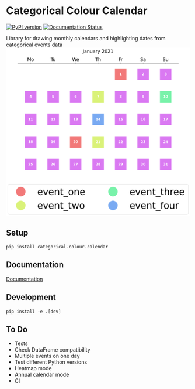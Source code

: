 # Categorical Colour Calendar
[![PyPI version](https://badge.fury.io/py/categorical-colour-calendar.svg)](https://badge.fury.io/py/categorical-colour-calendar)
[![Documentation Status](https://readthedocs.org/projects/categorical-colour-calendar/badge/?version=latest)](https://categorical-colour-calendar.readthedocs.io/en/latest/?badge=latest)

Library for drawing monthly calendars and highlighting dates from categorical events data
![Example](https://raw.githubusercontent.com/erichards97/categorical-colour-calendar/main/docs/source/examples/ex1.png)


## Setup
```
pip install categorical-colour-calendar
```


## Documentation
[Documentation](https://categorical-colour-calendar.readthedocs.io/en/latest/)

## Development
```
pip install -e .[dev]
```

## To Do
- Tests
- Check DataFrame compatibility
- Multiple events on one day
- Test different Python versions
- Heatmap mode
- Annual calendar mode
- CI